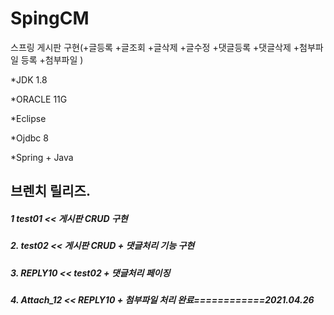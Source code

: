# SpingCM
스프링 게시판 구현(+글등록 +글조회 +글삭제 +글수정 +댓글등록 +댓글삭제 +첨부파일 등록 +첨부파일 )


 *JDK 1.8
 
 *ORACLE 11G
 
 *Eclipse
 
 *Ojdbc 8
 
 *Spring + Java

## 브렌치 릴리즈.
 ##### 1  test01 << 게시판 CRUD 구현
 ##### 2. test02 << 게시판 CRUD + 댓글처리 기능 구현
 ##### 3. REPLY10 << test02 + 댓글처리 페이징
 ##### 4. Attach_12 << REPLY10 + 첨부파일 처리 완료============2021.04.26
 
 
 
